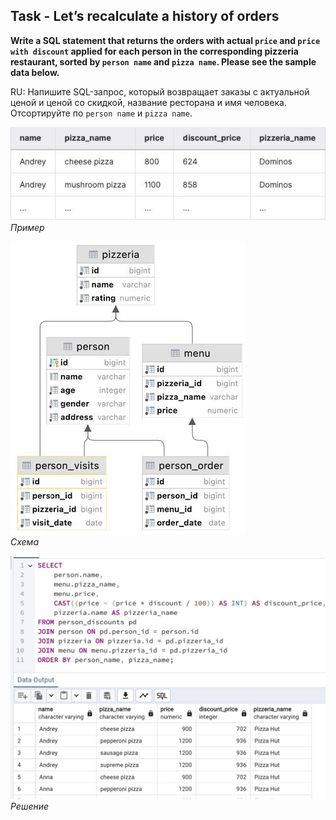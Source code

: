 ## Task - Let’s recalculate a history of orders

**Write a SQL statement that returns the orders with actual `price` and `price with discount` applied for each person in the corresponding pizzeria restaurant, sorted by `person name` and `pizza name`. Please see the sample data below.**

RU: Напишите SQL-запрос, который возвращает заказы с актуальной ценой и ценой со скидкой, название ресторана и имя человека. Отсортируйте по `person name` и `pizza name`.

![Screenshot](../screenshots/ex_ex02.jpg "Пример")\
*Пример*

![Screenshot](../screenshots/scheme.jpg "Схема")\
*Схема*

![Screenshot](../screenshots/ex02.jpg "Решение")\
*Решение*